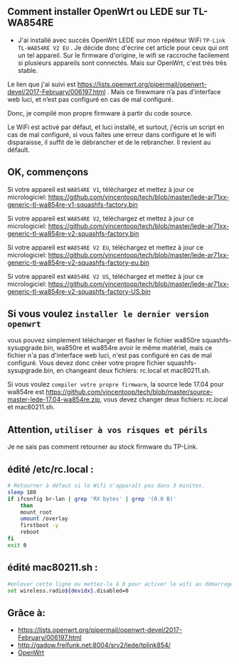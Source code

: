 ## Comment installer OpenWrt ou LEDE sur TL-WA854RE

* J'ai installé avec succès OpenWrt LEDE sur mon répéteur WiFi `TP-Link TL-WA854RE V2 EU` . Je décide donc d'écrire cet article pour ceux qui ont un tel appareil. Sur le firmware d'origine, le wifi se raccroche facilement si plusieurs appareils sont connectés. Mais sur OpenWrt, c'est très très stable.

Le lien que j'ai suivi est https://lists.openwrt.org/pipermail/openwrt-devel/2017-February/006197.html . Mais ce firewmare n’a pas d’interface web luci, et n’est pas configuré en cas de mal configuré.

Donc, je compilé mon propre firmware à partir du code source.

Le WiFi est activé par défaut, et luci installé, et surtout, j'écris un script en cas de mal configuré, si vous faites une erreur dans configure et le wifi disparaisse, il suffit de le débrancher et de le rebrancher. Il revient au défault.

## OK, commençons
Si votre appareil est `WA854RE V1`, téléchargez et mettez à jour ce micrologiciel: https://github.com/vincentoop/tech/blob/master/lede-ar71xx-generic-tl-wa854re-v1-squashfs-factory.bin

Si votre appareil est `WA854RE V2`, téléchargez et mettez à jour ce micrologiciel: https://github.com/vincentoop/tech/blob/master/lede-ar71xx-generic-tl-wa854re-v2-squashfs-factory.bin

Si votre appareil est `WA854RE V2 EU`, téléchargez et mettez à jour ce micrologiciel: https://github.com/vincentoop/tech/blob/master/lede-ar71xx-generic-tl-wa854re-v2-squashfs-factory-eu.bin

Si votre appareil est `WA854RE V2 US`, téléchargez et mettez à jour ce micrologiciel: https://github.com/vincentoop/tech/blob/master/lede-ar71xx-generic-tl-wa854re-v2-squashfs-factory-US.bin

## Si vous voulez `installer le dernier version openwrt`
vous pouvez simplement télécharger et flasher le fichier wa850re squashfs-sysupgrade.bin, wa850re et wa854re avoir le même matériel, mais ce fichier n'a pas d'interface web luci, n'est pas configuré en cas de mal configuré. Vous devez donc créer votre propre fichier squashfs-sysupgrade.bin, en changeant deux fichiers: rc.local et mac80211.sh.

Si vous voulez `compiler votre propre firmware`, la source lede 17.04 pour wa854re est https://github.com/vincentoop/tech/blob/master/source-master-lede-17.04-wa854re.zip, vous devez changer deux fichiers: rc.local et mac80211.sh.

## Attention, `utiliser à vos risques et périls`
Je ne sais pas comment retourner au stock firmware du TP-Link.

## édité /etc/rc.local :
```bash
# Retourner à défaut si le Wifi n'apparaît pas dans 3 minites.
sleep 180
if ifconfig br-lan | grep 'RX bytes' | grep '(0.0 B)'
    then
    mount_root
    umount /overlay
    firstboot -y
    reboot
fi
exit 0
```
## édité mac80211.sh :
```bash
#enlever cette ligne ou mettez-la à 0 pour activer le wifi au démarrage
set wireless.radio${devidx}.disabled=0
```
## Grâce à:
* https://lists.openwrt.org/pipermail/openwrt-devel/2017-February/006197.html
* http://gadow.freifunk.net:8004/srv2/lede/tplink854/
* [OpenWrt](https://openwrt.org)